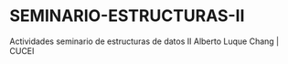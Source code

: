 # SEMINARIO-ESTRUCTURAS-II
Actividades seminario de estructuras de datos II 
Alberto Luque Chang | CUCEI
